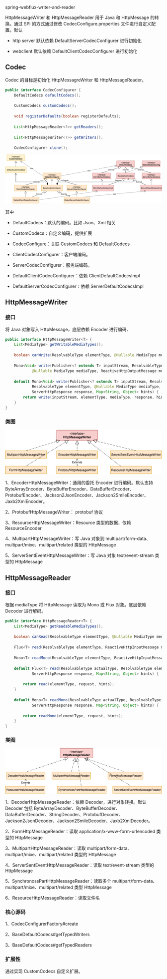 spring-webflux-writer-and-reader



HttpMessageWriter 和 HttpMessageReader 用于 Java 和 HttpMessage 的转换。通过 SPI 的方式通过修改 CodecConfigure.properties 文件进行自定义配置。默认

* http server 默认依赖 DefaultServerCodecConfigurer 进行初始化

* webclient 默认依赖 DefaultClientCodecConfigurer 进行初始化



## Codec

Codec 的目标是初始化 HttpMessagreWriter 和 HttpMessageReader。

```java
public interface CodecConfigurer {
	DefaultCodecs defaultCodecs();

	CustomCodecs customCodecs();

	void registerDefaults(boolean registerDefaults);

	List<HttpMessageReader<?>> getReaders();

	List<HttpMessageWriter<?>> getWriters();

	CodecConfigurer clone();
```





![spring webflux codec](spring-codec.png)



其中

* DefaultCodecs：默认的编码。比如 Json、Xml 相关

* CustomCodecs：自定义编码，提供扩展

* CodecConfigure：关联 CustomCodecs 和 DefaultCodecs

* ClientCodecConfigurer：客户端编码。

* ServerCodecConfigurer：服务端编码。

* DefaultClientCodecConfigurer：依赖 ClientDefaultCodecsImpl

* DefaultServerCodecConfigurer：依赖 ServerDefaultCodecsImpl

  

## HttpMessageWriter

### 接口

将 Java 对象写入 HttpMessage，底层依赖 Encoder 进行编码、

```java
public interface HttpMessageWriter<T> {
	List<MediaType> getWritableMediaTypes();

	boolean canWrite(ResolvableType elementType, @Nullable MediaType mediaType);

	Mono<Void> write(Publisher<? extends T> inputStream, ResolvableType elementType,
			@Nullable MediaType mediaType, ReactiveHttpOutputMessage message, Map<String, Object> hints);

	default Mono<Void> write(Publisher<? extends T> inputStream, ResolvableType actualType,
			ResolvableType elementType, @Nullable MediaType mediaType, ServerHttpRequest request,
			ServerHttpResponse response, Map<String, Object> hints) {
		return write(inputStream, elementType, mediaType, response, hints);
	}
}
```



### 类图

![spring webflux writer](spring-webflux-writer.png)



1、EncoderHttpMessageWriter：通用的委托 Encoder 进行编码。默认支持ByteArrayEncoder、ByteBufferEncoder、DataBufferEncoder、ProtobufEncoder、Jackson2JsonEncoder、Jackson2SmileEncoder、Jaxb2XmlEncoder。

2、ProtobufHttpMessageWriter： protobuf 协议

3、ResourceHttpMessageWriter：Resource 类型的数据，依赖 ResourceEncoder

4、MultipartHttpMessageWriter：写 Java 对象到 multipart/form-data、multipart/mixe、multipart/related 类型的 HttpMessage

5、ServerSentEventHttpMessageWriter：写 Java 对象 text/event-stream 类型的 HttpMessage

## HttpMessageReader

### 接口

根据 mediaType 将 HttpMessage 读取为 Mono 或 Flux 对象。底层依赖 Decoder 进行解码。

```java
public interface HttpMessageReader<T> {
	List<MediaType> getReadableMediaTypes();

	boolean canRead(ResolvableType elementType, @Nullable MediaType mediaType);

	Flux<T> read(ResolvableType elementType, ReactiveHttpInputMessage message, Map<String, Object> hints);

	Mono<T> readMono(ResolvableType elementType, ReactiveHttpInputMessage message, Map<String, Object> hints);

	default Flux<T> read(ResolvableType actualType, ResolvableType elementType, ServerHttpRequest request,
			ServerHttpResponse response, Map<String, Object> hints) {

		return read(elementType, request, hints);
	}

	default Mono<T> readMono(ResolvableType actualType, ResolvableType elementType, ServerHttpRequest request,
			ServerHttpResponse response, Map<String, Object> hints) {

		return readMono(elementType, request, hints);
	}
}
```



### 类图



![spring webflux reader](spring-webflux-reader.png)



1、DecoderHttpMessageReader：依赖 Decoder，进行对象转换。默认 Decoder 包括 ByteArrayDecoder、ByteBufferDecoder、DataBufferDecoder、StringDecoder、ProtobufDecoder、Jackson2JsonDecoder、Jackson2SmileDecoder、Jaxb2XmlDecoder。

2、FormHttpMessageReader：读取 application/x-www-form-urlencoded 类型的 HttpMessage

3、MultipartHttpMessageReader：读取 multipart/form-data、multipart/mixe、multipart/related 类型的 HttpMessage

4、ServerSentEventHttpMessageReader：读取 text/event-stream 类型的 HttpMessage

5、SynchronossPartHttpMessageReader：读取多个 multipart/form-data、multipart/mixe、multipart/related 类型 HttpMessage

6、ResourceHttpMessageReader：读取文件名



### 核心源码

1、CodecConfigurerFactory#create

2、BaseDefaultCodecs#getTypedWriters

3、BaseDefaultCodecs#getTypedReaders



### 扩展性

通过实现 CustomCodecs 自定义扩展。

